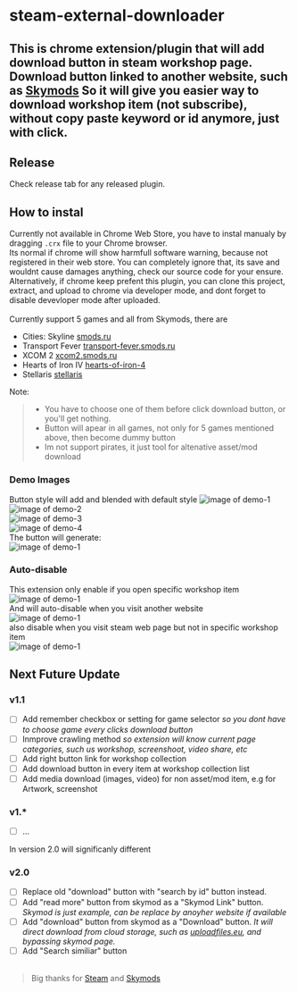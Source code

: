 # steam-external-downloader
This is chrome extension/plugin that will add download button in steam workshop page.
Download button linked to another website, such as [Skymods](http://smods.ru) 
So it will give you easier way to download workshop item (not subscribe), without copy paste keyword or id anymore, just with click.
---
## Release
Check release tab for any released plugin.
<br />
## How to instal
Currently not available in Chrome Web Store, you have to instal manualy by dragging <code>.crx</code> file to your Chrome browser. <br />
Its normal if chrome will show harmfull software warning, because not registered in their web store. You can completely ignore that, its save and wouldnt cause damages anything, check our source code for your ensure. <br /> 
Alternatively, if chrome keep prefent this plugin, you can clone this project, extract, and upload to chrome via developer mode, and dont forget to disable devevloper mode after uploaded.<br/><br/>
Currently support 5 games and all from Skymods, there are 
* Cities: Skyline [smods.ru](http://smods.ru)
* Transport Fever [transport-fever.smods.ru](http://transport-fever.smods.ru)
* XCOM 2 [xcom2.smods.ru](http://xcom2.smods.ru)
* Hearts of Iron IV [hearts-of-iron-4](http://hearts-of-iron-4.smods.ru)
* Stellaris [stellaris](http://stellaris.smods.ru)

Note: <br />
> - You have to choose one of them before click download button, or you'll get nothing. <br />
> - Button will apear in all games, not only for 5 games mentioned above, then become dummy button<br />
> - Im not support pirates, it just tool for altenative asset/mod download

### Demo Images
Button style will add and blended with default style
![image of demo-1](https://github.com/wisnudir/steam-external-downloader/blob/master/demo-images/1400%20560.png)<br />
![image of demo-2](https://github.com/wisnudir/steam-external-downloader/blob/master/demo-images/aa.PNG)<br />
![image of demo-3](https://github.com/wisnudir/steam-external-downloader/blob/master/demo-images/aaa.PNG)<br />
![image of demo-4](https://github.com/wisnudir/steam-external-downloader/blob/master/demo-images/aaaa.png)<br />
The button will generate:<br />
![image of demo-1](https://github.com/wisnudir/steam-external-downloader/blob/master/demo-images/aaaaa.PNG)<br />

### Auto-disable
This extension only enable if you open specific workshop item<br />
![image of demo-1](https://github.com/wisnudir/steam-external-downloader/blob/master/demo-images/enable.png)<br />
And will auto-disable when you visit another website<br />
![image of demo-1](https://github.com/wisnudir/steam-external-downloader/blob/master/demo-images/disable.png)<br />
also disable when you visit steam web page but not in specific workshop item<br />
![image of demo-1](https://github.com/wisnudir/steam-external-downloader/blob/master/demo-images/disable-2.png)<br />

## Next Future Update
### v1.1
- [ ] Add remember checkbox or setting for game selector *so you dont have to choose game every clicks download button*
- [ ] Inmprove crawling method *so extension will know current page categories, such us workshop, screenshoot, video share, etc*
- [ ] Add right button link for workshop collection
- [ ] Add download button in every item at workshop collection list
- [ ] Add media download (images, video) for non asset/mod item, e.g for Artwork, screenshot

### v1.*
- [ ] ...

In version 2.0 will significanly different
### v2.0
- [ ] Replace old "download" button with "search by id" button instead.
- [ ] Add "read more" button from skymod as a "Skymod Link" button. *Skymod is just example, can be replace by anoyher website if available*
- [ ] Add "download" button from skymod as a "Download" button. *It will direct download from cloud storage, such as [uploadfiles.eu](http://uploadfiles.eu/), and bypassing skymod page.*
- [ ] Add "Search similiar" button 
<br/><br/>
> Big thanks for [Steam](http://store.steampowered.com/) and [Skymods](http://smods.ru/)
